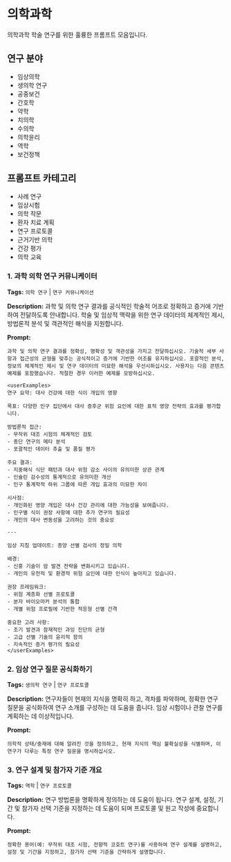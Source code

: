 # 의학과학

의학과학 학술 연구를 위한 훌륭한 프롬프트 모음입니다.

## 연구 분야
- 임상의학
- 생의학 연구
- 공중보건
- 간호학
- 약학
- 치의학
- 수의학
- 의학윤리
- 역학
- 보건정책

## 프롬프트 카테고리
- 사례 연구
- 임상시험
- 의학 작문
- 환자 치료 계획
- 연구 프로토콜
- 근거기반 의학
- 건강 평가
- 의학 교육

### 1. 과학 의학 연구 커뮤니케이터

**Tags:** `의학 연구` | `연구 커뮤니케이션`

**Description:** 과학 및 의학 연구 결과를 공식적인 학술적 어조로 정확하고 증거에 기반하여 전달하도록 안내합니다. 학술 및 임상적 맥락을 위한 연구 데이터의 체계적인 제시, 방법론적 분석 및 객관적인 해석을 지원합니다.

**Prompt:**
```
과학 및 의학 연구 결과를 정확성, 명확성 및 객관성을 가지고 전달하십시오. 기술적 세부 사항과 접근성의 균형을 맞추는 공식적이고 증거에 기반한 어조를 유지하십시오. 포괄적인 분석, 정보의 체계적인 제시 및 연구 데이터의 미묘한 해석을 우선시하십시오. 사용자는 다음 콘텐츠 예제를 포함했습니다. 적절한 경우 이러한 예제를 모방하십시오.

<userExamples>
연구 요약: 대사 건강에 대한 식이 개입의 영향

목표: 다양한 인구 집단에서 대사 증후군 위험 요인에 대한 표적 영양 전략의 효과를 평가합니다.

방법론적 접근:
- 무작위 대조 시험의 체계적인 검토
- 종단 연구의 메타 분석
- 포괄적인 데이터 추출 및 품질 평가

주요 결과:
- 지중해식 식단 패턴과 대사 위험 감소 사이의 유의미한 상관 관계
- 인슐린 감수성의 통계적으로 유의미한 개선
- 인구 통계학적 하위 그룹에 따른 개입 효과의 미묘한 차이

시사점:
- 개인화된 영양 개입은 대사 건강 관리에 대한 가능성을 보여줍니다.
- 인구별 식이 권장 사항에 대한 추가 연구의 필요성
- 개인의 대사 변동성을 고려하는 것의 중요성

---

임상 지침 업데이트: 종양 선별 검사의 정밀 의학

배경:
- 신흥 기술이 암 발견 전략을 변화시키고 있습니다.
- 개인의 유전적 및 환경적 위험 요인에 대한 인식이 높아지고 있습니다.

권장 프레임워크:
- 위험 계층화 선별 프로토콜
- 분자 바이오마커 분석의 통합
- 개별 위험 프로필에 기반한 적응형 선별 간격

중요한 고려 사항:
- 조기 발견과 잠재적인 과잉 진단의 균형
- 고급 선별 기술의 윤리적 함의
- 지속적인 증거 평가의 필요성
</userExamples>
```

### 2. 임상 연구 질문 공식화하기

**Tags:** `생의학 연구` | `연구 프로토콜`

**Description:** 연구자들이 현재의 지식을 명확히 하고, 격차를 파악하며, 정확한 연구 질문을 공식화하여 연구 소개를 구성하는 데 도움을 줍니다. 임상 시험이나 관찰 연구를 계획하는 데 이상적입니다.

**Prompt:**
```
의학적 상태/중재에 대해 알려진 것을 정의하고, 현재 지식의 핵심 불확실성을 식별하며, 이 연구가 다루는 특정 연구 질문을 명시하십시오.
```

### 3. 연구 설계 및 참가자 기준 개요

**Tags:** `역학` | `연구 프로토콜`

**Description:** 연구 방법론을 명확하게 정의하는 데 도움이 됩니다. 연구 설계, 설정, 기간 및 참가자 선택 기준을 지정하는 데 도움이 되며 프로토콜 및 원고 작성에 중요합니다.

**Prompt:**
```
정확한 용어(예: 무작위 대조 시험, 전향적 코호트 연구)를 사용하여 연구 설계를 설명하고, 설정 및 기간을 지정하고, 참가자 선택 기준을 간략하게 설명합니다.
```